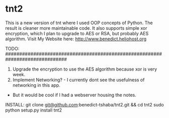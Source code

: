 # tnt2
This is a new version of tnt where I used OOP concepts of Python. The result is cleaner more maintainable code. 
It also supports simple xor encryption, which I plan to upgrade to AES or RSA, but probably AES algorithm.
Visit My Website here: <link>http://www.benedict.heliohost.org</link>

TODO:
##############################################################################
1. Upgrade the encryption to use the AES algorithm because xor is very week.
2. Implement Networking? - I currently dont see the usefulness of networking in this app.
 - But it would be cool if I had a webserver housing the notes.

INSTALL:
    git clone git@github.com:benedict-tshaba/tnt2.git && cd tnt2
    sudo python setup.py install
    tnt2
